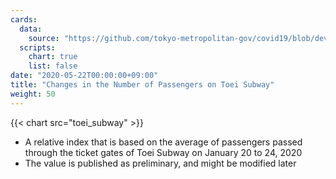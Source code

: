 ```yaml
---
cards:
  data:
    source: "https://github.com/tokyo-metropolitan-gov/covid19/blob/development/data/metro.json"
  scripts:
    chart: true
    list: false
date: "2020-05-22T00:00:00+09:00"
title: "Changes in the Number of Passengers on Toei Subway"
weight: 50
---
```


{{< chart src="toei_subway" >}}

- A relative index that is based on the average of passengers passed through the ticket gates of Toei Subway on January 20 to 24, 2020
- The value is published as preliminary, and might be modified later
